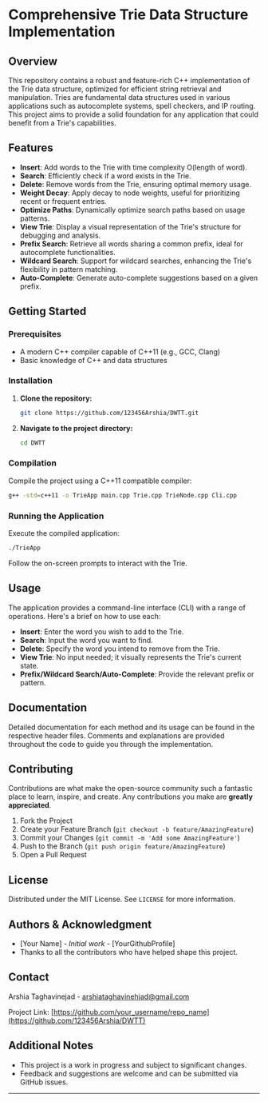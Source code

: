
# Comprehensive Trie Data Structure Implementation

## Overview

This repository contains a robust and feature-rich C++ implementation of the Trie data structure, optimized for efficient string retrieval and manipulation. Tries are fundamental data structures used in various applications such as autocomplete systems, spell checkers, and IP routing. This project aims to provide a solid foundation for any application that could benefit from a Trie's capabilities.

## Features

- **Insert**: Add words to the Trie with time complexity O(length of word).
- **Search**: Efficiently check if a word exists in the Trie.
- **Delete**: Remove words from the Trie, ensuring optimal memory usage.
- **Weight Decay**: Apply decay to node weights, useful for prioritizing recent or frequent entries.
- **Optimize Paths**: Dynamically optimize search paths based on usage patterns.
- **View Trie**: Display a visual representation of the Trie's structure for debugging and analysis.
- **Prefix Search**: Retrieve all words sharing a common prefix, ideal for autocomplete functionalities.
- **Wildcard Search**: Support for wildcard searches, enhancing the Trie's flexibility in pattern matching.
- **Auto-Complete**: Generate auto-complete suggestions based on a given prefix.

## Getting Started

### Prerequisites

- A modern C++ compiler capable of C++11 (e.g., GCC, Clang)
- Basic knowledge of C++ and data structures

### Installation

1. **Clone the repository:**
    ```bash
    git clone https://github.com/123456Arshia/DWTT.git
    ```
2. **Navigate to the project directory:**
    ```bash
    cd DWTT
    ```

### Compilation

Compile the project using a C++11 compatible compiler:

```bash
g++ -std=c++11 -o TrieApp main.cpp Trie.cpp TrieNode.cpp Cli.cpp
```

### Running the Application

Execute the compiled application:

```bash
./TrieApp
```

Follow the on-screen prompts to interact with the Trie.

## Usage

The application provides a command-line interface (CLI) with a range of operations. Here's a brief on how to use each:

- **Insert**: Enter the word you wish to add to the Trie.
- **Search**: Input the word you want to find.
- **Delete**: Specify the word you intend to remove from the Trie.
- **View Trie**: No input needed; it visually represents the Trie's current state.
- **Prefix/Wildcard Search/Auto-Complete**: Provide the relevant prefix or pattern.

## Documentation

Detailed documentation for each method and its usage can be found in the respective header files. Comments and explanations are provided throughout the code to guide you through the implementation.

## Contributing

Contributions are what make the open-source community such a fantastic place to learn, inspire, and create. Any contributions you make are **greatly appreciated**.

1. Fork the Project
2. Create your Feature Branch (`git checkout -b feature/AmazingFeature`)
3. Commit your Changes (`git commit -m 'Add some AmazingFeature'`)
4. Push to the Branch (`git push origin feature/AmazingFeature`)
5. Open a Pull Request

## License

Distributed under the MIT License. See `LICENSE` for more information.

## Authors & Acknowledgment

- [Your Name] - *Initial work* - [YourGithubProfile]
- Thanks to all the contributors who have helped shape this project.

## Contact

Arshia Taghavinejad -  arshiataghavinehjad@gmail.com

Project Link: [https://github.com/your_username/repo_name](https://github.com/123456Arshia/DWTT)

## Additional Notes

- This project is a work in progress and subject to significant changes.
- Feedback and suggestions are welcome and can be submitted via GitHub issues.

---

